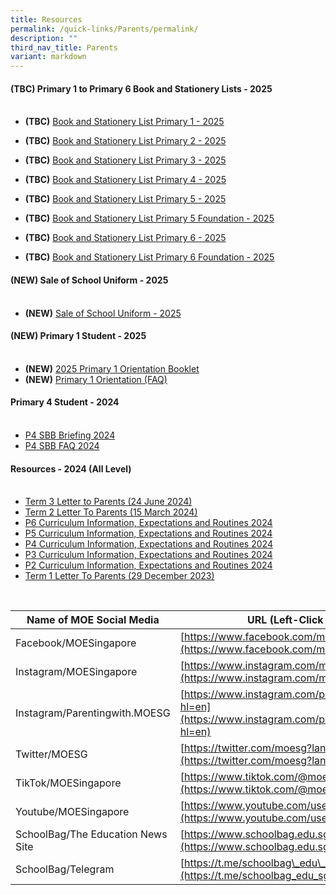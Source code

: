 ```yaml
---
title: Resources
permalink: /quick-links/Parents/permalink/
description: ""
third_nav_title: Parents
variant: markdown
---
```

#### **(TBC) Primary 1 to Primary 6 Book and Stationery Lists - 2025**<br><br>

* **(TBC)** [Book and Stationery List Primary 1 - 2025]()

* **(TBC)** [Book and Stationery List Primary 2 - 2025]()

* **(TBC)** [Book and Stationery List Primary 3 - 2025]()

* **(TBC)** [Book and Stationery List Primary 4 - 2025]()

* **(TBC)** [Book and Stationery List Primary 5 - 2025]()

* **(TBC)** [Book and Stationery List Primary 5 Foundation - 2025]()

* **(TBC)** [Book and Stationery List Primary 6 - 2025]()

* **(TBC)** [Book and Stationery List Primary 6 Foundation - 2025]()

#### **(NEW) Sale of School Uniform - 2025**<br><br>

* **(NEW)** [Sale of School Uniform - 2025](/files/Parent%20Resources/schuniform2025/Seng_Kang_Pri_sale_schedule_EY24.pdf)


#### **(NEW) Primary 1 Student - 2025**<br><br>

* **(NEW)** [2025 Primary 1 Orientation Booklet](/files/2025_Primary_1_Orientation_Booklet.pdf)
*  **(NEW)** [Primary 1 Orientation (FAQ)](/files/Primary_One_Orientation__FAQ_.pdf)


#### **Primary 4 Student - 2024**<br><br>

* [P4 SBB Briefing 2024](/files/P4_SBB_Briefing_2024.pdf)
* [P4 SBB FAQ 2024](/files/P4_SBB_FAQ_2024.pdf)


#### **Resources - 2024 (All Level)**<br><br>

* [Term 3 Letter to Parents (24 June 2024)](/files/Parent%20Resources/2024/2024_Term_3_Notification.pdf)
* [Term 2 Letter To Parents (15 March 2024)](/files/Parent%20Resources/2024/2024_Term_2_Term_Notification.pdf)
* [P6 Curriculum Information, Expectations and Routines 2024](/files/Parent%20Resources/2024/P6_Curriculum_Info__Expectations___Routines_2024_website.pdf)
* [P5 Curriculum Information, Expectations and Routines 2024](/files/Parent%20Resources/2024/P5_PTC_2024_for_website__3_.pdf)
* [P4 Curriculum Information, Expectations and Routines 2024](/files/Parent%20Resources/2024/P4_PTC_2024_11_Jan.pdf)
* [P3 Curriculum Information, Expectations and Routines 2024](/files/Parent%20Resources/2024/P3_Curriculum_Information__Expectations_and_Routines_2024.pdf)
* [P2 Curriculum Information, Expectations and Routines 2024](/files/Parent%20Resources/2024/P2_PTC_2024_upload__1_.pdf)
* [Term 1 Letter To Parents (29 December 2023)](/files/Parent%20Resources/2024/2024_term_1_notification.pdf)



<br>

| Name of MOE Social Media | URL (Left-Click Below) |
| --- | --- |
| Facebook/MOESingapore | [https://www.facebook.com/moesingapore/](https://www.facebook.com/moesingapore/) |
| Instagram/MOESingapore | [https://www.instagram.com/moesingapore/?hl=en](https://www.instagram.com/moesingapore/?hl=en) |
| Instagram/Parentingwith.MOESG | [https://www.instagram.com/parentingwith.moesg/?hl=en](https://www.instagram.com/parentingwith.moesg/?hl=en) |
| Twitter/MOESG | [https://twitter.com/moesg?lang=en](https://twitter.com/moesg?lang=en) |
| TikTok/MOESingapore | [https://www.tiktok.com/@moesingapore](https://www.tiktok.com/@moesingapore) |
| Youtube/MOESingapore  | [https://www.youtube.com/user/moespore](https://www.youtube.com/user/moespore) |
| SchoolBag/The Education News Site  | [https://www.schoolbag.edu.sg/](https://www.schoolbag.edu.sg/) |
| SchoolBag/Telegram  | [https://t.me/schoolbag\_edu\_sg](https://t.me/schoolbag_edu_sg) |